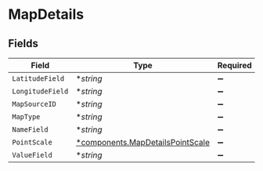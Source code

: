 # MapDetails


## Fields

| Field                                                                               | Type                                                                                | Required                                                                            | Description                                                                         |
| ----------------------------------------------------------------------------------- | ----------------------------------------------------------------------------------- | ----------------------------------------------------------------------------------- | ----------------------------------------------------------------------------------- |
| `LatitudeField`                                                                     | **string*                                                                           | :heavy_minus_sign:                                                                  | N/A                                                                                 |
| `LongitudeField`                                                                    | **string*                                                                           | :heavy_minus_sign:                                                                  | N/A                                                                                 |
| `MapSourceID`                                                                       | **string*                                                                           | :heavy_minus_sign:                                                                  | N/A                                                                                 |
| `MapType`                                                                           | **string*                                                                           | :heavy_minus_sign:                                                                  | N/A                                                                                 |
| `NameField`                                                                         | **string*                                                                           | :heavy_minus_sign:                                                                  | N/A                                                                                 |
| `PointScale`                                                                        | [*components.MapDetailsPointScale](../../models/components/mapdetailspointscale.md) | :heavy_minus_sign:                                                                  | N/A                                                                                 |
| `ValueField`                                                                        | **string*                                                                           | :heavy_minus_sign:                                                                  | N/A                                                                                 |